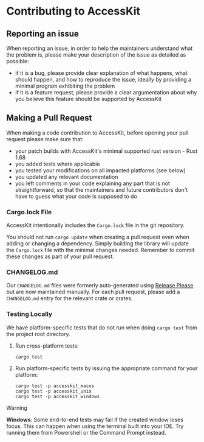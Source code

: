 # Contributing to AccessKit

## Reporting an issue

When reporting an issue, in order to help the maintainers understand what the problem is, please make your description of the issue as detailed as possible:

- if it is a bug, please provide clear explanation of what happens, what should happen, and how to reproduce the issue, ideally by providing a minimal program exhibiting the problem
- if it is a feature request, please provide a clear argumentation about why you believe this feature should be supported by AccessKit

## Making a Pull Request

When making a code contribution to AccessKit, before opening your pull request please make sure that:

- your patch builds with AccessKit's minimal supported rust version - Rust 1.68
- you added tests where applicable
- you tested your modifications on all impacted platforms (see below)
- you updated any relevant documentation
- you left comments in your code explaining any part that is not straightforward, so that the maintainers and future contributors don't have to guess what your code is supposed to do

### Cargo.lock File

AccessKit intentionally includes the `Cargo.lock` file in the git repository.

You should not run `cargo update` when creating a pull request even when adding or changing a dependency.
Simply building the library will update the `Cargo.lock` file with the minimal changes needed.
Remember to commit these changes as part of your pull request.

### CHANGELOG.md

Our `CHANGELOG.md` files were formerly auto-generated using [Release Please](https://github.com/googleapis/release-please) but are now maintained manually. For each pull request, please add a `CHANGELOG.md` entry for the relevant crate or crates.

### Testing Locally

We have platform-specific tests that do not run when doing `cargo test` from the project root directory.

1. Run cross-platform tests:
   ``` shell
   cargo test
   ```
2. Run platform-specific tests by issuing the appropriate command for your platform:
   ``` shell
   cargo test -p accesskit_macos
   cargo test -p accesskit_unix
   cargo test -p accesskit_windows
   ```

> [!WARNING]
> **Windows**: Some end-to-end tests may fail if the created window loses focus. This can happen when using the terminal built into your IDE. Try running them from Powershell or the Command Prompt instead.
